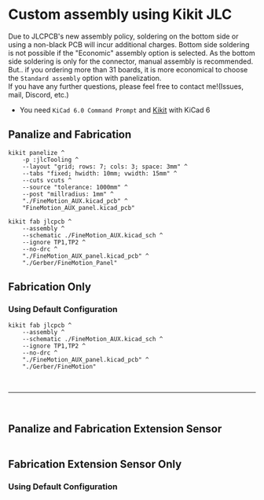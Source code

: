 # Custom assembly using Kikit JLC

Due to JLCPCB's new assembly policy, soldering on the bottom side or using a non-black PCB will incur additional charges.
Bottom side soldering is not possible if the "Economic" assembly option is selected.
As the bottom side soldering is only for the connector, manual assembly is recommended.  
But.. if you ordering more than 31 boards, it is more economical to choose the `Standard assembly` option with panelization.  
If you have any further questions, please feel free to contact me!(Issues, mail, Discord, etc.)  

- You need `KiCad 6.0 Command Prompt` and [Kikit](https://github.com/yaqwsx/KiKit) with KiCad 6

## Panalize and Fabrication

```batch
kikit panelize ^
    -p :jlcTooling ^
    --layout "grid; rows: 7; cols: 3; space: 3mm" ^
    --tabs "fixed; hwidth: 10mm; vwidth: 15mm" ^
    --cuts vcuts ^
    --source "tolerance: 1000mm" ^
    --post "millradius: 1mm" ^
    "./FineMotion_AUX.kicad_pcb" ^
    "FineMotion_AUX_panel.kicad_pcb"

kikit fab jlcpcb ^
    --assembly ^
    --schematic ./FineMotion_AUX.kicad_sch ^
    --ignore TP1,TP2 ^
    --no-drc ^
    "./FineMotion_AUX_panel.kicad_pcb" ^
    "./Gerber/FineMotion_Panel"
```

## Fabrication Only

### Using Default Configuration

```batch
kikit fab jlcpcb ^
    --assembly ^
    --schematic ./FineMotion_AUX.kicad_sch ^
    --ignore TP1,TP2 ^
    --no-drc ^
    "./FineMotion_AUX_panel.kicad_pcb" ^
    "./Gerber/FineMotion"
```

<br><hr><br>

## Panalize and Fabrication Extension Sensor

```batch
```

## Fabrication Extension Sensor Only

### Using Default Configuration

```batch
```
